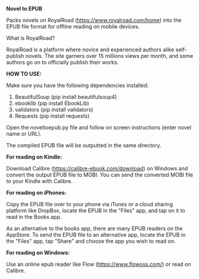 **Novel to EPUB**

Packs novels on RoyalRoad (https://www.royalroad.com/home) into the EPUB file format for offline reading on mobile devices.

What is RoyalRoad?

RoyalRoad is a platform where novice and experienced authors alike self-publish novels. The site garners over 15 millions views per month, and some authors go on to officially publish their works.  

**HOW TO USE:**

Make sure you have the following dependencies installed:
1) BeautifulSoup (pip install beautifulsoup4)
2) ebooklib (pip install EbookLib)
3) validators (pip install validators)
4) Requests (pip install requests)

Open the noveltoepub.py file and follow on screen instructions (enter novel name or URL).

The compiled EPUB file will be outputted in the same directory.

**For reading on Kindle:**

Download Calibre (https://calibre-ebook.com/download) on Windows and convert the output EPUB file to MOBI. You can send the converted MOBI file to your Kindle with Calibre. 

**For reading on iPhones:**

Copy the EPUB file over to your phone via iTunes or a cloud sharing platform like DropBox, locate the EPUB in the "Files" app, and tap on it to read in the Books app. 

As an alternative to the books app, there are many EPUB readers on the AppStore. To send the EPUB file to an alternative app, locate the EPUB in the "Files" app, tap "Share" and choose the app you wish to read on.  

**For reading on Windows:**

Use an online epub reader like Flow (https://www.flowoss.com/) or read on Calibre. 



